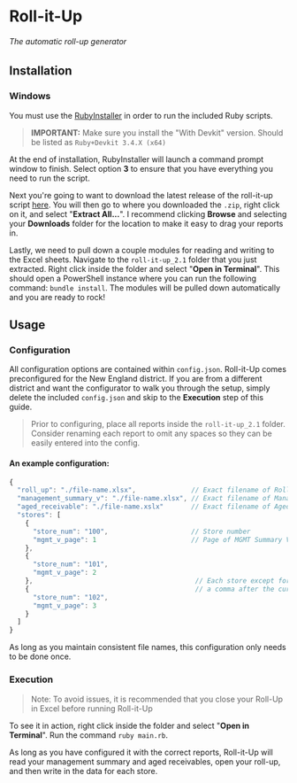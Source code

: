 # Roll-it-Up

###### The automatic roll-up generator

## Installation

### Windows

You must use the [RubyInstaller](https://rubyinstaller.org/downloads/) in order to run the included Ruby scripts.

> **IMPORTANT:** Make sure you install the "With Devkit" version. Should be listed as `Ruby+Devkit 3.4.X (x64)`

At the end of installation, RubyInstaller will launch a command prompt window to finish. Select option **3** to ensure that you have everything you need to run the script.

Next you're going to want to download the latest release of the roll-it-up script [here](https://github.com/awsumatt/roll-it-up/releases/tag/v2.1). You will then go to where you downloaded the `.zip`, right click on it, and select "**Extract All...**". I recommend clicking **Browse** and selecting your **Downloads** folder for the location to make it easy to drag your reports in.

Lastly, we need to pull down a couple modules for reading and writing to the Excel sheets. Navigate to the `roll-it-up_2.1` folder that you just extracted. Right click inside the folder and select "**Open in Terminal**". This should open a PowerShell instance where you can run the following command: `bundle install`. The  modules will be pulled down automatically and you are ready to rock!



## Usage

### Configuration

All configuration options are contained within `config.json`. Roll-it-Up comes preconfigured for the New England district. If you are from a different district and want the configurator to walk you through the setup, simply delete the included `config.json` and skip to the **Execution** step of this guide.

> Prior to configuring, place all reports inside the `roll-it-up_2.1` folder. Consider renaming each report to omit any spaces so they can be easily entered into the config.
#### An example configuration:

```js
{
  "roll_up": "./file-name.xlsx",              // Exact filename of Roll Up
  "management_summary_v": "./file-name.xlsx", // Exact filename of Management Summary V
  "aged_receivable": "./file-name.xslx"       // Exact filename of Aged Receivables
  "stores": [
    {
      "store_num": "100",                     // Store number
      "mgmt_v_page": 1                        // Page of MGMT Summary V that store is on
    },
    {
      "store_num": "101",
      "mgmt_v_page": 2
    },                                         // Each store except for the last requires
    {                                          // a comma after the curly braces
      "store_num": "102",
      "mgmt_v_page": 3
    }
  ]
}

```

As long as you maintain consistent file names, this configuration only needs to be done once.

### Execution

> Note: To avoid issues, it is recommended that you close your Roll-Up in Excel before running Roll-it-Up

To see it in action, right click inside the folder and select "**Open in Terminal**". Run the command `ruby main.rb`.

As long as you have configured it with the correct reports, Roll-it-Up will read your management summary and aged receivables, open your roll-up, and then write in the data for each store.

